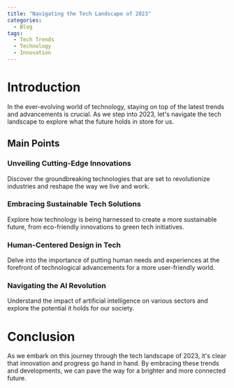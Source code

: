 ```yaml
---
title: "Navigating the Tech Landscape of 2023"
categories:
  - Blog
tags:
  - Tech Trends
  - Technology
  - Innovation
---
```


# Introduction
In the ever-evolving world of technology, staying on top of the latest trends and advancements is crucial. As we step into 2023, let's navigate the tech landscape to explore what the future holds in store for us.

## Main Points
### Unveiling Cutting-Edge Innovations
Discover the groundbreaking technologies that are set to revolutionize industries and reshape the way we live and work.

### Embracing Sustainable Tech Solutions
Explore how technology is being harnessed to create a more sustainable future, from eco-friendly innovations to green tech initiatives.

### Human-Centered Design in Tech
Delve into the importance of putting human needs and experiences at the forefront of technological advancements for a more user-friendly world.

### Navigating the AI Revolution
Understand the impact of artificial intelligence on various sectors and explore the potential it holds for our society.

# Conclusion
As we embark on this journey through the tech landscape of 2023, it's clear that innovation and progress go hand in hand. By embracing these trends and developments, we can pave the way for a brighter and more connected future.
